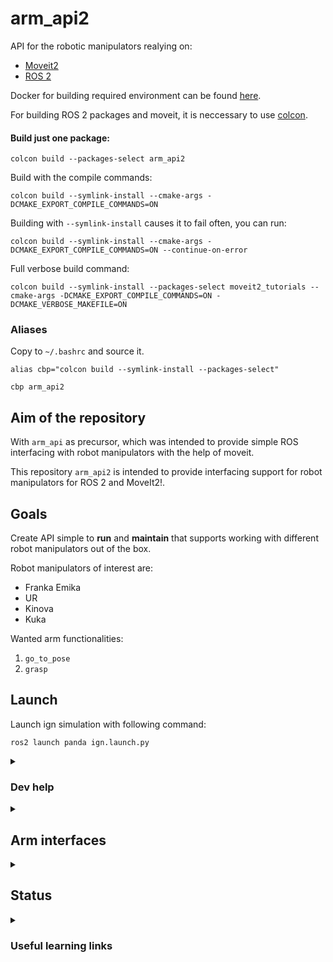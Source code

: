 # arm_api2

API for the robotic manipulators realying on: 
* [Moveit2](https://moveit.picknik.ai/main/index.html)
* [ROS 2](https://docs.ros.org/en/humble/index.html)

Docker for building required environment can be found [here](https://github.com/larics/docker_files/tree/master/ros2-humble/moveit2). 

For building ROS 2 packages and moveit, it is neccessary to use [colcon](https://colcon.readthedocs.io/en/released/user/quick-start.html). 

#### Build just one package: 

```
colcon build --packages-select arm_api2
```

Build with the compile commands: 
```
colcon build --symlink-install --cmake-args -DCMAKE_EXPORT_COMPILE_COMMANDS=ON
```

Building with `--symlink-install` causes it to fail often, you can run: 
```
colcon build --symlink-install --cmake-args -DCMAKE_EXPORT_COMPILE_COMMANDS=ON --continue-on-error
```

Full verbose build command: 
```
colcon build --symlink-install --packages-select moveit2_tutorials --cmake-args -DCMAKE_EXPORT_COMPILE_COMMANDS=ON -DCMAKE_VERBOSE_MAKEFILE=ON
```

### Aliases

Copy to `~/.bashrc` and source it. 

```
alias cbp="colcon build --symlink-install --packages-select" 
```

```
cbp arm_api2
``` 

## Aim of the repository

With `arm_api` as precursor, which was intended to provide simple ROS interfacing with 
robot manipulators with the help of moveit. 

This repository `arm_api2` is intended to provide interfacing support for robot manipulators for ROS 2 and MoveIt2!. 

## Goals 

Create API simple to **run** and **maintain** that supports working with different 
robot manipulators out of the box. 

Robot manipulators of interest are: 
* Franka Emika
* UR 
* Kinova 
* Kuka 

Wanted arm functionalities: 
1. `go_to_pose`
2. `grasp` 

## Launch

Launch ign simulation with following command: 
```
ros2 launch panda ign.launch.py
```



<details>
<summary><h3> Dev help </summary>

You can add `RvizVisualToolsGui` with `Add New Panel` in the RVIZ2. 
</details>

<details>
<summary><h2> Arm interfaces </h2></summary>

* [franka_ros2](https://support.franka.de/docs/franka_ros2.html)
* [kinova_ros2](https://github.com/Kinovarobotics/ros2_kortex)
* [UR_ros2](https://github.com/UniversalRobots/Universal_Robots_ROS2_Driver)
</details>


<details>
<summary><h2>Status</h2></summary>

### DONE: 
- [x] Create pkg skeleton 
- [x] Build moveit2 and ros 2 Docker 
- [x] Decouple header and source
- [x] Create first publisher and subscriber 
- [x] Init MoveGroup
- [x] Add ign running
- [ ] Add ctl 

### TODO: 
- [ ] Go through moveit2 tutorials 
- [ ] Define SW patterns that makes sense to use
- [ ] Init planning scene 
- [ ] Add for the real robot 
- [ ] Enable autocomplete with the compile_commands
- [ ] Implement first arm api for the franka for ros 2
</details>


<details> 
<summary><h3> Useful learning links</h3></summary>

- [Declare variables as const](https://www.cppstories.com/2016/12/please-declare-your-variables-as-const/)
- [Complicated variable initialization](https://www.cppstories.com/2016/11/iife-for-complex-initialization/)
- [C++ good practices](https://ctu-mrs.github.io/docs/introduction/c_to_cpp.html)
- [MoveIt2! C++ iface](https://moveit.picknik.ai/main/doc/examples/move_group_interface/move_group_interface_tutorial.html)
- [How to setup VSCode](https://picknik.ai/vscode/docker/ros2/2024/01/23/ROS2-and-VSCode.html)
- [First Cpp node for ROS 2](https://turtlebot.github.io/turtlebot4-user-manual/tutorials/first_node_cpp.html) 
- [Composition of ROS nodes](https://answers.ros.org/question/316870/ros2-composition-and-node-names-with-launch-files/)
- [planning_scene](https://github.com/moveit/moveit2_tutorials/blob/main/doc/examples/planning_scene/src/planning_scene_tutorial.cpp)
- [custom moveit ns](https://github.com/moveit/moveit2/issues/2415)
- [publish robot_description](https://github.com/moveit/moveit2_tutorials/issues/525)
- [joint state clock not in sync](https://answers.ros.org/question/417209/how-to-extract-position-of-the-gripper-in-ros2moveit2/)
- [issue for initializing MGI](https://github.com/moveit/moveit2/issues/496)

</details>

